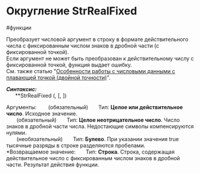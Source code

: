 # Округление StrRealFixed

#функции 

Преобразует числовой аргумент в строку в формате действительного числа с фиксированным числом знаков в дробной части (с фиксированной точкой).  
Если аргумент не может быть преобразован к действительному числу с фиксированной точкой, функция выдает ошибку.  
См. также статью "[Особенности работы с числовыми данными с плавающей точкой (двойной точности)](https://news.websoft.ru/_wt/wiki_base/6998020202012059043/base_wiki_article_type_id/6680054725638828770/parent_id/6717610601477911815)".

**_Синтаксис:_**  
      **StrRealFixed (<arg>, <precision>[, <addGroupDelim>])

Аргументы:
      <arg> (обязательный)
      Тип: **Целое или действительное число**. Исходное значение.  
      <precision> (обязательный)
      Тип: **Целое неотрицательное число**. Число знаков в дробной части числа. Недостающие символы компенсируются нулями.  
      <addGroupDelim> (необязательный)
      Тип: **Булево**. При указании значения true тысячные разряды в строке разделяются пробелами.
      
*Возвращаемое значение:
      Тип: **Строка**. Строка, содержащая действительное число с фиксированным числом знаков в дробной части. Результат действия функции.
     